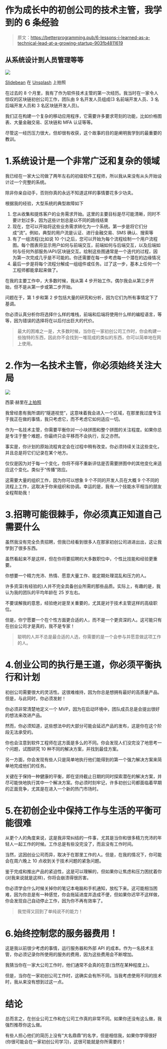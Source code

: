 # 作为成长中的初创公司的技术主管，我学到的 6 条经验

> 原文：<https://betterprogramming.pub/6-lessons-i-learned-as-a-technical-lead-at-a-growing-startup-903fb4811619>

## 从系统设计到人员管理等等

![](img/2245a5b9acde082b32791991776275f7.png)

[Slidebean](https://unsplash.com/@slidebean?utm_source=medium&utm_medium=referral) 在 [Unsplash](https://unsplash.com?utm_source=medium&utm_medium=referral) 上拍照

在过去的 8 个月里，我有了作为软件技术主管的第一次经历。我当时在一家令人惊叹的区块链初创公司工作，团队由 9 名开发人员组成(3 名前端开发人员、3 名后端开发人员和 3 名区块链开发人员)。

我们正在构建一个复杂的移动应用程序，它需要许多要求苛刻的功能，比如价格图表、大量金融交易、区块链和 MFA 认证等等。

尽管这一经历压力很大，但却很有收获，这个故事的目的是阐明我学到的最重要的教训。

# 1.系统设计是一个非常广泛和复杂的领域

我已经在一家大公司做了两年左右的初级软件工程师，所以我从来没有从头开始设计过一个完整的系统。

除非你亲自动手，否则你真的永远不知道这样的事情要花多少功夫。

根据我的经验，大型系统的典型故障如下

1.  您从收集和提炼客户的业务需求开始。这里的主要目标是尽可能清晰，同时不要计划过多，因为这些计划总是以不同的路线结束
2.  现在，您可以开始将这些业务需求转化为一个系统。第一步是将它们分成“流”。例如，典型的用户流是认证、进行金融交易、SMS 确认、搜索等
3.  有了一组流程(比如说 10 个)之后，您可以开始为每个流程绘制一个用户流程图。每个图表将显示用户如何与前端交互，前端如何与后端交互，以及后端如何与任何外部服务/API/区块链交互。绘制这些图通常是一个迭代的过程，因为第一次完成几乎是不可能的。你还需要在每一步考虑每一个潜在的边缘情况
4.  最后一步是将每个流程分解成一组组件或任务。过了这一步，基本上任何一个工程师都能拿起来做了。

在我的主要工作中，大多数时候，我从第 4 步开始工作。偶尔我会从第三步开始，但不是从第一步或第二步开始。

问题在于，第 1 步和第 2 步包括大量的研究和分析，因为它们为所有事情定下了基调。

你必须认真分析你将选择什么样的堆栈，前端和后端将使用什么样的编程语言，等等，因为错误的选择将在以后付出巨大的代价。

> 最大的困难之一是，大多数时候，当你在一家初创公司工作时，你会构建一些独特的东西，因此你不会找到一堆现成的类似的东西，你可以简单地在网上使用。

# 2.作为一名技术主管，你必须始终关注大局

![](img/94e5a95709984642dc49731b6f4848b4.png)

西蒙·赫里在[上拍照](https://unsplash.com?utm_source=medium&utm_medium=referral)

我曾经患有我所谓的“隧道视觉”，这意味着我会进入一个区域，在那里我过度专注于我正在做的事情，我只考虑它，而不考虑它如何适应一切。

作为一名技术主管，你需要平衡你对一小块拼图和整个拼图的关注程度。如果你总是专注于整个难题，你最终只会平移而不会执行，反之亦然。

事实是，你计划的原始流程肯定会在过程中稍有改变。你必须持续关注这些变化，并且总是将它们记录在某个地方。

仅仅是因为对于每一个变化，你将不得不重新评估是否需要拼图中的其他变化来适应这个变化。类似于“传播”效应。

这需要大量的组织工作，因为你可以想象 9 个不同的开发人员在大概 9 个不同的流程上工作，这取决于你来组织和协调。幸运的是，我有一个技能水平相当的朋友全程帮助我！

# 3.招聘可能很棘手，你必须真正知道自己需要什么

虽然我没有完全负责招聘，但我已经看到很多人在那家初创公司进进出出，这让我学到了很多东西。

虽然看起来不是这样，但在你将要招聘的大多数职位中，个性比技能和经验更重要。

你想要一个精力充沛、热情、愿意大量工作、能定期处理混乱和压力的人。

许多资深(有经验的)人并不完全具备创业所需的那些品质。实际上，有趣的是，我认为我的团队的平均年龄在 25 岁左右。

不要误解我的意思，经验绝对是至关重要的，尤其是对于技术主管这样的高级职位。

但是，你宁愿要一个在个性方面更合适的人，而不是一个更资深的人。这可能只有在创业公司才是真的，我不是专家！

> 聪明的人并不总是最合适的人选，你需要的是一个会参与并愿意做这项工作的人。

# 4.创业公司的执行是王道，你必须平衡执行和计划

初创公司需要很大的灵活性。这很难维持，因为你总是想拥有最好的高质量产品。但是，与此同时，你必须发射！

你必须非常清楚地定义一个 MVP，因为在启动环境中，团队成员总是会提出很好的想法来改进产品。

然而，你必须知道，这些想法中的大部分可能会延迟产品的发布，这是你在这个阶段无法承受的。

你也会注意到软件工程师在这方面是多么的不同。你会发现人们没完没了地思考一个问题，试图研究 10 种不同的解决方案，并找到最佳方案。

另一方面，你会发现有些人只是简单地执行他们能得到的第一个强力解决方案来简单地完成他们的任务。

关键在于保持一种健康的平衡，即在坚持截止日期的同时探索潜在的解决方案，并尽可能快地执行其中一个解决方案。你必须时刻牢记，许多初创公司都面临着早期的正面竞争，尤其是在进入一个新的热门市场时。

# 5.在初创企业中保持工作与生活的平衡可能很难

从更个人的角度来说，这是我非常纠结的一件事，尤其是当你和很多精力充沛的年轻人一起工作的时候。工作总是有些没完没了，而且没有工作时间。

当然，这因创业公司而异，取决于在那里工作的人。但是，在我的情况下，你可能会在周六晚上 10 点收到关于技术问题的紧急问题。

鉴于完成和推出产品的紧迫性，这是可以理解的，但如果你让焦虑和压力困扰着你(对我来说就是这样)，你将会崩溃得很厉害。

你必须学会什么时候关掉你的笔记本电脑和手机通知，放松下来。这可能相当困难，因为你总是有一种感觉，你会拖延进度并造成不便，但如果你迟早不这样做，你会发现自己自动停止工作，因为你不再有效率了。

> 我觉得又回到了单纯说不的能力！

# 6.始终控制您的服务器费用！

这是我以前很少考虑的事情，运行服务器和外部 API 的成本。作为一名技术主管，你必须记录你所使用的服务的费用，因为这些费用会不断增加。

我猜当你在一家大公司工作时，他们通常不会真的在意(当然在某种程度上)。

但是，当你在一家初创公司工作时，这确实会有所不同。当我考虑使用不同的技术时，我从来没有想到过这一点。

# 结论

总而言之，在创业公司工作和在公司工作真的非常不同。如果你还没有这么做，我强烈推荐你这么做。

有些人担心他们的简历上没有“大名鼎鼎”的名字，但是相信我，如果你学得很好(你很可能会在一家初创公司学习)，这很可能就是你所需要的！